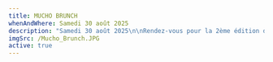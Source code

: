```yaml
---
title: MUCHO BRUNCH
whenAndWhere: Samedi 30 août 2025
description: "Samedi 30 août 2025\n\nRendez-vous pour la 2ème édition du Mucho Brunch! Viens découvrir notre carte de Brunch, profiter du soleil et de la musique entre 11:00 et 15:00. Pas de forfait, pas de combo, c'est à la carte et tu choisis!\n\nGREEN CHILI SHAKSHUKA\t\t\t\t22.00\nÉpinards & poireaux · oeufs pochés · sauce piment maison\ntresse à l’huile d’olive maison\nSupplément merguez +CHF 3.-\n\nBOREKA\t\t18.00\nPâte briochée au sésame · gruyère · feta · oeufs durs · sauce piment maison\nsalade de tomate aux oignons et aux herbes\n\nHOMEMADE GRANOLA BOWL\t\t\t\t15.00\nYaourt grec · granola maison miel/amandes/fleur de sel\ncompote de groseille maison\n\nHONEY FRENCH TOAST\t\t\t\t17.00\nPain perdu au miel · mascarpone fouetté\ncompote de mûres maison\n\nCINNAMON ROLL\t\t5.00\nSucre · cannelle · cardamome\n\nCROISSANTS BRIOCHÉS\t\t\t\t5.00\nChocolat · cannelle\n"
imgSrc: /Mucho_Brunch.JPG
active: true
---
```


